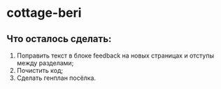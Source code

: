 # cottage-beri

## Что осталось сделать:
1. Поправить текст в блоке feedback на новых страницах и отступы между разделами;
2. Почистить код;
3. Сделать генплан посёлка.